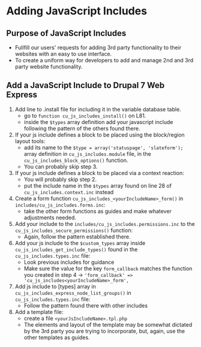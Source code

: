 # Adding JavaScript Includes

## Purpose of JavaScript Includes
- Fullfill our users' requests for adding 3rd party functionality to their websites with an easy to use interface.
- To create a uniform way for developers to add and manage 2nd and 3rd party website functionality.

## Add a JavaScript Include to Drupal 7 Web Express
1. Add line to .install file for including it in the variable database table.
    - go to `function cu_js_includes_install()` on L81.
    - inside the `$types` array definition add your javascript include following the pattern of the others found there.
2. If your js include defines a block to be placed using the block/region layout tools:
    - add its name to the `$type = array('statuspage', 'slateform');` array definition in `cu_js_includes.module` file, in the `cu_js_includes_block_options()` function.
    - You can probably skip step 3.
3. If your js include defines a block to be placed via a context reaction:
    - You will probably skip step 2.
    - put the include name in the `$types` array found on line 28 of `cu_js_includes.context.inc` instead
4. Create a form function `cu_js_includes_<yourIncludeName>_form()` in `includes/cu_js_includes.forms.inc`:
    - take the other form functions as guides and make whatever adjustments needed.
5. Add your include to the `includes/cu_js_includes.permissions.inc` to the `cu_js_includes_secure_permissions()` function:
    - Again, follow the pattern established there.
6. Add your js include to the `$custom_types` array inside `cu_js_includes_get_include_types()` found in the `cu_js_includes.types.inc` file:
    - Look previous includes for guidance
    - Make sure the value for the key `form_callback` matches the function you created in step 4 -> `'form_callback' => 'cu_js_includes<yourIncludeName>_form',`
7. Add js include to [types] array in `cu_js_includes_express_node_list_groups()` in `cu_js_includes.types.inc` file:
    - Follow the pattern found there with other includes
8. Add a template file:
    - create a file `<yourJsIncludeName>.tpl.php`
    - The elements and layout of the template may be somewhat dictated by the 3rd party you are trying to incorporate, but, again, use the other templates as guides.
